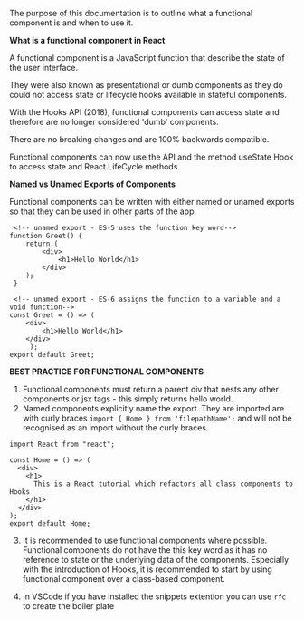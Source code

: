 The purpose of this documentation is to outline what a functional component is and when to use it.

__What is a functional component in React__

A functional component is a JavaScript function that describe the state of the user interface. 

They were also known as presentational or dumb components as they do could not access state or lifecycle hooks available in stateful components.

With the Hooks API (2018), functional components can access state and therefore are no longer considered 'dumb' components. 

There are no breaking changes and are 100% backwards compatible. 

Functional components can now use the API and the method useState Hook to access state and React LifeCycle methods.

__Named vs Unamed Exports of Components__

Functional components can be written with either named or unamed exports so that they can be used in other parts of the app.


```
 <!-- unamed export - ES-5 uses the function key word-->
function Greet() {
 	return (
 		<div>
 			<h1>Hello World</h1>
 		</div>
 	);
 }

 <!-- unamed export - ES-6 assigns the function to a variable and a void function-->
const Greet = () => (
	<div>
		<h1>Hello World</h1>
	</div>
	 );
export default Greet;
```

__BEST PRACTICE FOR FUNCTIONAL COMPONENTS__ 

1. Functional components must return a parent div that nests any other components or jsx tags - this simply returns hello world.
2.  Named components explicitly name the export. They are imported are with curly braces ```import { Home } from 'filepathName';``` and will not be recognised as an import without the curly braces.

```
import React from "react";

const Home = () => (
  <div>
    <h1>
      This is a React tutorial which refactors all class components to Hooks
    </h1>
  </div>
);
export default Home;
```
3. It is recommended to use functional components where possible. Functional components do not have the this key word as it has no reference to state or the underlying data of the components. Especially with the introduction of Hooks, it is recommended to start by using functional component over a class-based component.

4. In VSCode if you have installed the snippets extention you can use ```rfc``` to create the boiler plate


